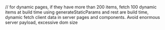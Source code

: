 // for dynamic pages, if they have more than 200 items, fetch 100 dynamic items at build time using generateStaticParams and rest are build time, dynamic fetch client data in server pages and components. Avoid enormous server payload, excessive dom size
